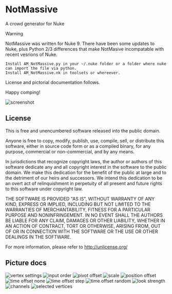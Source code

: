 # NotMassive
A crowd generator for Nuke

> [!WARNING]
> NotMassive was written for Nuke 9. There have been some updates to Nuke, plus Python 2/3 differences that make NotMasive incompatable with recent vesrions of Nuke.

```
Install AM_NotMassive.py in your ~/.nuke folder or a folder where nuke can import the file via python.
Install AM_NotMassive.nk in toolsets or whereever.
```

License and pictorial documentation follows.

Happy comping!

![screenshot](https://raw.githubusercontent.com/artandmath/NotMassive/master/docs/NotMassive_Screenshot.jpg)

## License

This is free and unencumbered software released into the public domain.

Anyone is free to copy, modify, publish, use, compile, sell, or
distribute this software, either in source code form or as a compiled
binary, for any purpose, commercial or non-commercial, and by any
means.

In jurisdictions that recognize copyright laws, the author or authors
of this software dedicate any and all copyright interest in the
software to the public domain. We make this dedication for the benefit
of the public at large and to the detriment of our heirs and
successors. We intend this dedication to be an overt act of
relinquishment in perpetuity of all present and future rights to this
software under copyright law.

THE SOFTWARE IS PROVIDED "AS IS", WITHOUT WARRANTY OF ANY KIND,
EXPRESS OR IMPLIED, INCLUDING BUT NOT LIMITED TO THE WARRANTIES OF
MERCHANTABILITY, FITNESS FOR A PARTICULAR PURPOSE AND NONINFRINGEMENT.
IN NO EVENT SHALL THE AUTHORS BE LIABLE FOR ANY CLAIM, DAMAGES OR
OTHER LIABILITY, WHETHER IN AN ACTION OF CONTRACT, TORT OR OTHERWISE,
ARISING FROM, OUT OF OR IN CONNECTION WITH THE SOFTWARE OR THE USE OR
OTHER DEALINGS IN THE SOFTWARE.

For more information, please refer to <http://unlicense.org/>

## Picture docs

![vertex settings](https://github.com/artandmath/NotMassive/blob/master/docs/vertex.gif?raw=true)
![input order](https://github.com/artandmath/NotMassive/blob/master/docs/inputOrder.gif?raw=true)
![pivot offset](https://github.com/artandmath/NotMassive/blob/master/docs/pivotOffset.gif?raw=true)
![scale](https://github.com/artandmath/NotMassive/blob/master/docs/scale.gif?raw=true)
![position offset](https://github.com/artandmath/NotMassive/blob/master/docs/positionOffset.gif?raw=true)
![time offset none](https://github.com/artandmath/NotMassive/blob/master/docs/timeOffsetNone.gif?raw=true)
![time offset step](https://github.com/artandmath/NotMassive/blob/master/docs/timeOffsetStep.gif?raw=true)
![time offset random](https://github.com/artandmath/NotMassive/blob/master/docs/timeOffsetRandom.gif?raw=true)
![look strength](https://github.com/artandmath/NotMassive/blob/master/docs/lookStrength.gif?raw=true)
![channels](https://github.com/artandmath/NotMassive/blob/master/docs/channels.gif?raw=true)
![selected vertices](https://github.com/artandmath/NotMassive/blob/master/docs/selectedVertices.gif?raw=true)
